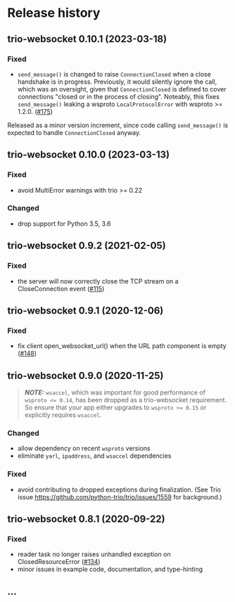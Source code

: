 # Release history

## trio-websocket 0.10.1 (2023-03-18)
### Fixed
- `send_message()` is changed to raise `ConnectionClosed` when a close
  handshake is in progress.  Previously, it would silently ignore
  the call, which was an oversight, given that `ConnectionClosed` is
  defined to cover connections "closed or in the process of closing".
  Noteably, this fixes `send_message()` leaking a wsproto `LocalProtocolError`
  with wsproto >= 1.2.0.
  ([#175](https://github.com/HyperionGray/trio-websocket/issues/175))

Released as a minor version increment, since code calling `send_message()`
is expected to handle `ConnectionClosed` anyway.

## trio-websocket 0.10.0 (2023-03-13)
### Fixed
- avoid MultiError warnings with trio >= 0.22
### Changed
- drop support for Python 3.5, 3.6

## trio-websocket 0.9.2 (2021-02-05)
### Fixed
- the server will now correctly close the TCP stream on a CloseConnection event
  ([#115](https://github.com/HyperionGray/trio-websocket/issues/115))

## trio-websocket 0.9.1 (2020-12-06)
### Fixed
- fix client open_websocket_url() when the URL path component is empty
  ([#148](https://github.com/HyperionGray/trio-websocket/issues/148))

## trio-websocket 0.9.0 (2020-11-25)

> **_NOTE:_** `wsaccel`, which was important for good performance of
>`wsproto <= 0.14`, has been dropped as a trio-websocket requirement.  So
> ensure that your app either upgrades to `wsproto >= 0.15` or explicitly
> requires `wsaccel`.

### Changed
- allow dependency on recent `wsproto` versions
- eliminate `yarl`, `ipaddress`, and `wsaccel` dependencies
### Fixed
- avoid contributing to dropped exceptions during finalization.
  (See Trio issue https://github.com/python-trio/trio/issues/1559 for background.)

## trio-websocket 0.8.1 (2020-09-22)
### Fixed
- reader task no longer raises unhandled exception on ClosedResourceError
  ([#134](https://github.com/HyperionGray/trio-websocket/issues/134))
- minor issues in example code, documentation, and type-hinting

## ...
